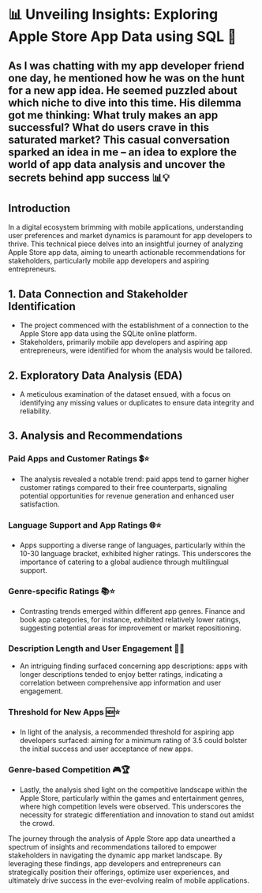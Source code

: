 # 📊 Unveiling Insights: Exploring Apple Store App Data using SQL 📱

## As I was chatting with my app developer friend one day, he mentioned how he was on the hunt for a new app idea. He seemed puzzled about which niche to dive into this time. His dilemma got me thinking: What truly makes an app successful? What do users crave in this saturated market? This casual conversation sparked an idea in me – an idea to explore the  world of app data analysis and uncover the secrets behind app success 📊💡

## Introduction
In a digital ecosystem brimming with mobile applications, understanding user preferences and market dynamics is paramount for app developers to thrive. This technical piece delves into an insightful journey of analyzing Apple Store app data, aiming to unearth actionable recommendations for stakeholders, particularly mobile app developers and aspiring entrepreneurs.

## 1. Data Connection and Stakeholder Identification
- The project commenced with the establishment of a connection to the Apple Store app data using the SQLite online platform.
- Stakeholders, primarily mobile app developers and aspiring app entrepreneurs, were identified for whom the analysis would be tailored.

## 2. Exploratory Data Analysis (EDA)
- A meticulous examination of the dataset ensued, with a focus on identifying any missing values or duplicates to ensure data integrity and reliability.

## 3. Analysis and Recommendations
### Paid Apps and Customer Ratings 💲⭐
- The analysis revealed a notable trend: paid apps tend to garner higher customer ratings compared to their free counterparts, signaling potential opportunities for revenue generation and enhanced user satisfaction.
### Language Support and App Ratings 🌐⭐
- Apps supporting a diverse range of languages, particularly within the 10-30 language bracket, exhibited higher ratings. This underscores the importance of catering to a global audience through multilingual support.
### Genre-specific Ratings 📚⭐
- Contrasting trends emerged within different app genres. Finance and book app categories, for instance, exhibited relatively lower ratings, suggesting potential areas for improvement or market repositioning.
### Description Length and User Engagement 📝👥
- An intriguing finding surfaced concerning app descriptions: apps with longer descriptions tended to enjoy better ratings, indicating a correlation between comprehensive app information and user engagement.
### Threshold for New Apps 🆕⭐
- In light of the analysis, a recommended threshold for aspiring app developers surfaced: aiming for a minimum rating of 3.5 could bolster the initial success and user acceptance of new apps.
### Genre-based Competition 🎮🏆
- Lastly, the analysis shed light on the competitive landscape within the Apple Store, particularly within the games and entertainment genres, where high competition levels were observed. This underscores the necessity for strategic differentiation and innovation to stand out amidst the crowd.

The journey through the analysis of Apple Store app data unearthed a spectrum of insights and recommendations tailored to empower stakeholders in navigating the dynamic app market landscape. By leveraging these findings, app developers and entrepreneurs can strategically position their offerings, optimize user experiences, and ultimately drive success in the ever-evolving realm of mobile applications.
